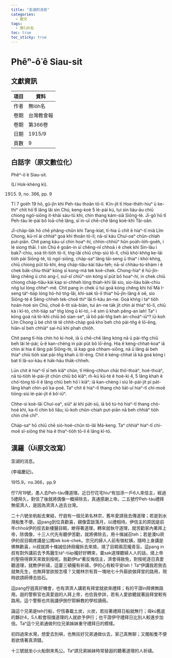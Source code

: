 ```yaml
---
title: "澎湖的消息"
categories:
  - 散文
tags:
  - 無lo̍h名
toc: true
toc_sticky: true
---
```


# Phêⁿ-ô͘ ê Siau-sit

## 文獻資訊

| 項目 | 資料 |
|---|---|
| 作者 | 無lo̍h名 |
| 卷期 | 台灣教會報 |
| 卷期 | 第366卷 |
| 日期 | 1915/9 |
| 頁數 | 9 |

## 白話字（原文數位化）

Phêⁿ-ô͘ ê Siau-sit.

(Lí Hok-khèng kì).

1915. 9, no. 366, pp. 9

Tī 7 goe̍h 19 hō, gû-jîn khì Peh-tàu thoân tō-lí. Kīn-ji̍t tī Hoe-the̍h-hiuⁿ ū ke-thiⁿ chi̍t hō͘ 6 lâng lâi sìn Chú, keng-koè 5 lé-pài kú, tuì sìn liáu-āu chiū chiong ngó͘-siōng it-khài sàu-tû khì, chin thang kám-siā Siōng-tè. Jī-gō͘ hō tī Peh-tàu lé-pài bô loā-chē lâng, sī in-uī chē-chē lâng koè-khì Tâi-oân.

Jī-cha̍p-la̍k hō chē phâng-chûn khì Tang-kiat, tī-hia ū chi̍t ê hiaⁿ-tī miâ Lîm Chong, kū-nî ài chhiáⁿ goá khì thoân tō-lí; nā-sī kàu Chuí-oaⁿ chûn-chiah put-piān. Chit pang kàu-uī chin hoaⁿ-hí, chhin-chhiūⁿ hûn poa̍h-lo̍h-goe̍h, í lé siong thāi. I sìn Chú ê goân-in sī chêng-nî chhoā i ê chek khì Sin-lâu i bak7-chiu, soà tit-tio̍h tō-lí, tńg-lâi chiū chip-siú tō-lí, chiū khó͘-khǹg ke-lāi tio̍h pài Siōng-tè, tû ngó͘-siōng, cha̍p-saⁿ lâng tāi-seng ū thiaⁿ i khó͘-khǹg, chiū chiong pu̍t tû-khì, ēng cha̍p-tiâu-kài tiàu-teh; nā-sī chhàu-tú-khám i ê chek ba̍k-chiu-thiàⁿ kóng sī kong-má tek koè-chek. Chong-hiaⁿ ê hū-jîn-lâng chêng ū chò ang-î, suî-sî chiūⁿ-sin kóng sī pu̍t bô hoaⁿ-hí, in chek chiū chiong cha̍p-tiâu-kài kap si-chheh lóng thiah-khì lâi sio, sio-liáu ba̍k-chiu nn̄g luí lóng chheⁿ-mê. Chit pang in chek ū tuì goā kóng chêng khì hō͘ Má I-seng táⁿ-tia̍p lóng hó-hó tńg-lâi, khì-sak tō-lí thiaⁿ hū-jîn-lâng ê oē, sio Siōng-tè ê Sèng-chheh tek-choē thiⁿ lâi tì-kàu án-ne. Goá khǹg i taⁿ tio̍h hoán-hoé sìn Chú, choē ē-tit sià-bián, tuì án-ne ta̍k ji̍t chin ài thiaⁿ tō-lí, chiū kà i kî-tó, chit-tia̍p saⁿ tǹg lóng ū kî-tó, i-ê sim ū khah pêng-an lah! Taⁿ i kóng goá nā tò-khì chiū bô sian-seⁿ, iā bô pài-tn̂g beh àn-choáⁿ-iūⁿ? iū-koh Lîm Chong ū bé chi̍t tè tē chhit-cha̍p goā kho͘ beh chò pài-tn̂g ê lō͘-ēng, hiān-sî beh chhiáⁿ sai-hū khì phah chio̍h.

Chit pang tī-hia chin hó ki-hoē, iā ū chē-chē lâng kóng nā ū pài-tn̂g chiū beh lâi lé-pài; ū-ê kan-chèng in pài pu̍t bô lō͘-ēng. Hia ê kéng-chhat-koaⁿ iā chin ài hia ê lâng pài Siōng-tè, iā kap goá chham-siông, nā ū lâng ài beh thiaⁿ chiū tio̍h siat pài-tn̂g khah ū lō͘-ēng. Chit ê kéng-chhat iā kā goá kóng i bat tī Iâ-so͘-kàu ê ha̍k-hāu tha̍k-chheh.

Lūn chit ê hiaⁿ-tī sī teh kiâⁿ chûn, tī Hêng-chhun chài thô͘-thoàⁿ, hoé-thoàⁿ, nā tú-tio̍h lé-pài-ji̍t chûn chiū bô kiâⁿ; m̄-kú kū-té ê hoé-kì 4, 5 lâng khah ē chó͘-tòng tō-lí ê lâng chiū beh hō͘ i kiâⁿ; iā kan-chèng i siú lé-pài-ji̍t pí pa̍t-lâng khah chìn-pō͘ ka-poē. Taⁿ chit ê hiaⁿ-tī thang chò lia̍t-uī hiaⁿ-tī chí-moē tiōng-siú lé-pài-ji̍t ê bô͘-iūⁿ.

Chhe-sì koè-lâi Chuí-oaⁿ, siūⁿ ài khì pa̍t-sū, iā bô tú-hó hiaⁿ-tī thang chò-hoé khì, ka-tī chin bô liâu; iū-koh chûn-chiah put-piān nā beh chhiàⁿ tio̍h chin chē chîⁿ.

Cha̍p-saⁿ hō chiū chē sió-hoé-chûn tò-lâi Má-keng. Taⁿ chhiáⁿ hiaⁿ-tī chí-moē sî-siông thè hia ê thiaⁿ-tio̍h tō-lí ê lâng kî-tó.

## 漢羅（Ùi原文改寫）

澎湖的消息。

(李福慶記)。

1915.9，no.366，pp.9

佇7月19號，愚人去Peh-tàu傳道理。近日佇花宅hiuⁿ有加添一戶6人來信主，經過5禮拜久，對信了後就將偶像一概掃除去，真通感謝上帝。二五號佇Peh-tàu禮拜無偌濟人，是因為濟濟人過去台灣。

二十六號坐帆船去東結，佇遐有一個兄弟名林宗，舊年愛請我去傳道理；若是到水灣船隻不便。這pang到位真歡喜，親像雲跋落月，以禮相待。伊信主的原因是前年chhoā伊的叔去新樓醫目睭，紲得著道理，轉來就執守道理，就苦勸家內著拜上帝，除偶像，十三人代先有聽伊苦勸，就將佛除去，用十條誡召teh；若是湊tú崁伊的叔目睭疼講是公媽tek koè-chek。宗兄的婦人人前有做紅姨，隨時上身講是佛無歡喜，in叔就將十條誡佮詩冊攏拆去來燒，燒了目睭兩蕊攏青盲。這pang in叔有對外講前去予馬醫生táⁿ-tia̍p攏好好轉來，棄sak道理聽婦人人的話，燒上帝的聖冊得罪天來致到按呢。我勸伊taⁿ著反悔信主，濟會得赦免，對按呢逐日真愛聽道理，就教伊祈禱，這霎三頓攏有祈禱，伊的心有較平安lah！Taⁿ伊講我若倒去就無先生，也無拜堂欲按怎樣？又閣林宗有買一塊地七十外箍欲做拜堂的路用，現時欲請師傅去拍石。

這pang佇遐真好機會，也有濟濟人講若有拜堂就欲來禮拜；有的干證in拜佛無路用。遐的警察官也真愛遐的人拜上帝，也佮我參詳，若有人愛欲聽就著設拜堂較有路用。這个警察也共我講伊捌佇耶穌教的學校讀冊。

論這个兄弟是teh行船，佇恆春載土炭，火炭，若拄著禮拜日船就無行；毋kú舊底的夥計4，5人較會阻擋道理的人就欲予伊行；也干證伊守禮拜日比別人較進步加倍。Taⁿ這个兄弟通做列位兄弟姊妹重守禮拜日的模樣。

初四過來水灣，想愛去別嶼，也無拄好兄弟通做伙去，家己真無聊；又閣船隻不便若欲倩著真濟錢。

十三號就坐小火船倒來馬公。Taⁿ請兄弟姊妹時常替遐的聽著道理的人祈禱。
